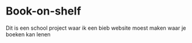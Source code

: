# Book-on-shelf
Dit is een school project waar ik een bieb website moest maken waar je boeken kan lenen
